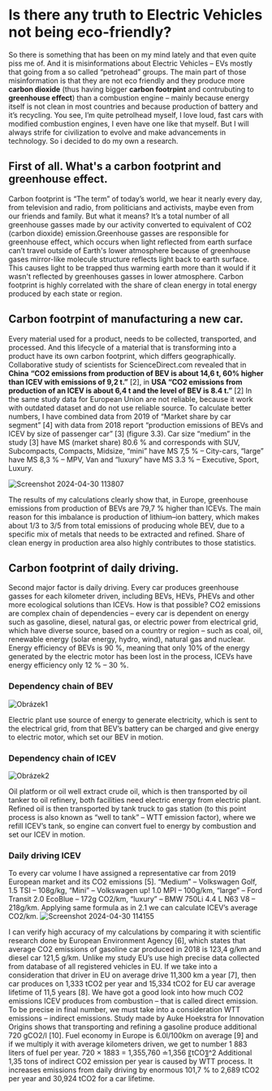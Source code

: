 # Is there any truth to Electric Vehicles not being eco-friendly?
So there is something that has been on my mind lately and that even quite piss me of. And it is misinformations about Electric Vehicles – EVs mostly that going from a so called “petrohead” groups. 
The main part of those misinformation is that they are not eco friendly and they produce more **carbon dioxide** (thus having bigger **carbon footrpint** and contrubuting to **greenhouse effect**) than a combustion engine – mainly because energy itself is not clean in most countries and because production of battery and it’s recycling. 
You see, I’m quite petrolhead myself, I love loud, fast cars with modified combustion engines, I even have one like that myself. But I will always strife for civilization to evolve and make advancements in technology. So i decided to do my own a research.

## First of all. What's a carbon footprint and greenhouse effect. 
Carbon footprint is “The term” of today’s world, we hear it nearly every day, from television and radio, from politicians and activists, maybe even from our friends and family. But what it means? It’s a total number of all greenhouse gasses made by our activity converted to equivalent of CO2 (carbon dioxide) emission.Greenhouse gasses are responsible for greenhouse effect, which occurs when light reflected from earth surface can’t travel outside of Earth's lower atmosphere because of greenhouse gases mirror-like molecule structure reflects light back to earth surface. This causes light to be trapped thus warming earth more than it would if it wasn't reflected by greenhouses gasses in lower atmosphere. Carbon footprint is highly correlated with the share of clean energy in total energy produced by each state or region.

## Carbon footrpint of manufacturing a new car.
Every material used for a product, needs to be collected, transported, and processed. And this lifecycle of a material that is transforming into a product have its own carbon footprint, which differs geographically. Collaborative study of scientists for ScienceDirect.com revealed that in **China** **“CO2 emissions from production of **BEV** is about **14,6 t**, 60% higher than ICEV with emissions of 9,2 t.”** [2], in **USA “CO2 emissions from production of an ICEV is about 6,4 t and the level of BEV is 8.4 t.”** [2] In the same study data for European Union are not reliable, because it work with outdated dataset and do not use reliable source. To calculate better numbers, I have combined data from 2019 of “Market share by car segment” [4] with data from 2018 report “production emissions of BEVs and ICEV by size of passenger car” [3] (figure 3.3). Car size “medium” in the study [3] have MS (market share) 80.6 % and corresponds with SUV, Subcompacts, Compacts, Midsize, “mini” have MS 7,5 % – City-cars, “large” have MS 8,3 % – MPV, Van and “luxury” have MS 3.3 % – Executive, Sport, Luxury. 

![Screenshot 2024-04-30 113807](https://github.com/ThaliciusWaltari/english-for-designers/assets/150806048/aba74271-5996-42ed-af77-313006089910)

The results of my calculations clearly show that, in Europe, greenhouse emissions from production of BEVs are 79,7 % higher than ICEVs. The main reason for this imbalance is production of lithium–ion battery, which makes about 1/3 to 3/5 from total emissions of producing whole BEV, due to a specific mix of metals that needs to be extracted and refined. Share of clean energy in production area also highly contributes to those statistics.

## Carbon footprint of daily driving.
Second major factor is daily driving. Every car produces greenhouse gasses for each kilometer driven, including BEVs, HEVs, PHEVs and other more ecological solutions than ICEVs. How is that possible? CO2 emissions are complex chain of dependencies – every car is dependent on energy such as gasoline, diesel, natural gas, or electric power from electrical grid, which have diverse source, based on a country or region – such as coal, oil, renewable energy (solar energy, hydro, wind), natural gas and nuclear. Energy efficiency of BEVs is 90 %, meaning that only 10% of the energy generated by the electric motor has been lost in the process, ICEVs have energy efficiency only 12 % – 30 %.
### Dependency chain of BEV
![Obrázek1](https://github.com/ThaliciusWaltari/english-for-designers/assets/150806048/76e90bf1-2420-4099-b1a1-8d286b1a9dc3)

Electric plant use source of energy to generate electricity, which is sent to the electrical grid, from that BEV’s battery can be charged and give energy to electric motor, which set our BEV in motion.
### Dependency chain of ICEV
![Obrázek2](https://github.com/ThaliciusWaltari/english-for-designers/assets/150806048/9cebe77a-0026-4b8d-9e7e-3e47772ff7e4)

Oil platform or oil well extract crude oil, which is then transported by oil tanker to oil refinery, both facilities need electric energy from electric plant. Refined oil is then transported by tank truck to gas station (to this point process is also known as “well to tank” – WTT emission factor), where we refill ICEV’s tank, so engine can convert fuel to energy by combustion and set our ICEV in motion. 

### Daily driving ICEV
To every car volume I have assigned a representative car from 2019 European market and its CO2 emissions [5]. “Medium” – Volkswagen Golf, 1.5 TSI – 108g/kg, “Mini” – Volkswagen up! 1.0 MPI – 100g/km, “large” – Ford Transit 2.0 EcoBlue – 172g CO2/km, “luxury” – BMW 750Li 4.4 L N63 V8 – 218g/km. Applying same formula as in 2.1 we can calculate ICEV’s average CO2/km.
![Screenshot 2024-04-30 114155](https://github.com/ThaliciusWaltari/english-for-designers/assets/150806048/9c1aa6b6-5c84-48ac-80d9-02fc41aef52d)

I can verify high accuracy of my calculations by comparing it with scientific research done by European Environment Agency [6], which states that average CO2 emissions of gasoline car produced in 2018 is 123,4 g/km and diesel car 121,5 g/km. Unlike my study EU’s use high precise data collected from database of all registered vehicles in EU.
If we take into a consideration that driver in EU on average drive 11,300 km a year [7], then car produces on 1,333 tCO2 per year and 15,334 tCO2 for EU car average lifetime of 11,5 years [8]. We have got a good look into how much CO2 emissions ICEV produces from combustion – that is called direct emission. To be precise in final number, we must take into a consideration WTT emissions – indirect emissions. Study made by Auke Hoekstra for Innovation Origins shows that transporting and refining a gasoline produce additional 720 gCO2/l [10]. Fuel economy in Europe is 6.0l/100km on average [9] and if we multiply it with average kilometers driven, we get to number 1 883 liters of fuel per year. 
720 × 1883 = 1,355,760 ≐1,356 〖tCO〗^2
Additional 1,35 tons of indirect CO2 emission per year is caused by WTT process. It increases emissions from daily driving by enormous 101,7 % to 2,689 tCO2 per year and 30,924 tCO2 for a car lifetime.



